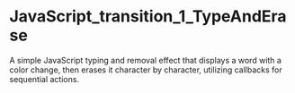 # JavaScript_transition_1_TypeAndErase
A simple JavaScript typing and removal effect that displays a word with a color change, then erases it character by character, utilizing callbacks for sequential actions.

